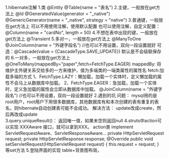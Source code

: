 1.hibernate注解
    1.类
        @Entity
        @Table(name = "表名")
    2.主键，一般放在get方法上
        @Id
        @GeneratedValue(generator = "_native")
        @GenericGenerator(name = "_native", strategy = "native")
    3.普通键，一般放在get方法上
        可以不用使用注解，使用默认配置
        也可以使用注解，自定义配置：@Column(name = "cardNo", length = 50)
    4.不想在表中出现的键，一般放在get方法上
        @Transient
    5.多对一，一般放在get方法上
        @ManyToOne
        @JoinColumn(name = "外键字段名")     //也可以不用设置，双向一段设置就好
        可选：@Cascade(value = {CascadeType.SAVE_UPDATE})  默认是不会级联保存的
    6.一对多，一般放在get方法上
        @OneToMany(mappedBy="paper",fetch=FetchType.EAGER)
            mappedBy: 将维护主外键关系交给多的一方来维护，值为多端类的一端类属性的属性名
            fetch:加载多端的方式
                1、FetchType.LAZY：懒加载，加载一个实体时，定义懒加载的属性不会马上从数据库中加载。
                2、FetchType.EAGER：急加载，加载一个实体时，定义急加载的属性会立即从数据库中加载。
        @JoinColumn(name = "外键字段名")     //也可以不用设置，双向一段设置就好
2.遇到的坑
    问题：
        mysql用的是root用户，root用户下用很多数据库，其他数据库有和本次创建的表有重复的表名，则hibernate自动创建表可能不会成功。
    解决方法：
        <property name="hbm2ddl.auto">update改成create，然后再改成update</property>         
3.query.uniqueResult()：
    返回唯一值，如果未空则返回null
4.struts中action可以实现 XXXAware 接口，就可以拿到XXX。
    action类 implement ServletRequestAware、ServletResponseAware...
    private HttpServletRequest request;
    private HttpServletResponse response;
    @Override
    public void setServletRequest(HttpServletRequest request) {
        this.request = request;
    }
    等set方法
5.登陆界面的实现
    table+背景图布局，